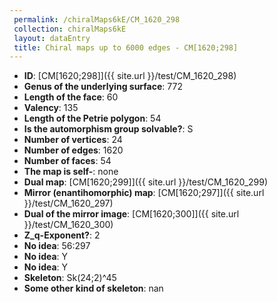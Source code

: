 ```yaml
--- 
 permalink: /chiralMaps6kE/CM_1620_298 
 collection: chiralMaps6kE
 layout: dataEntry
 title: Chiral maps up to 6000 edges - CM[1620;298]
---
```


- **ID**: [CM[1620;298]]({{ site.url }}/test/CM_1620_298)
- **Genus of the underlying surface**: 772
- **Length of the face**: 60
- **Valency**: 135
- **Length of the Petrie polygon**: 54
- **Is the automorphism group solvable?**: S
- **Number of vertices**: 24
- **Number of edges**: 1620
- **Number of faces**: 54
- **The map is self-**: none
- **Dual map**: [CM[1620;299]]({{ site.url }}/test/CM_1620_299)
- **Mirror (enantihomorphic) map**: [CM[1620;297]]({{ site.url }}/test/CM_1620_297)
- **Dual of the mirror image**: [CM[1620;300]]({{ site.url }}/test/CM_1620_300)
- **Z_q-Exponent?**: 2
- **No idea**:  56:297
- **No idea**: Y
- **No idea**: Y
- **Skeleton**: Sk(24;2)^45
- **Some other kind of skeleton**: nan
